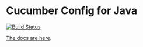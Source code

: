 # Cucumber Config for Java

[![Build Status](https://travis-ci.org/cucumber/config-java.svg?branch=master)](https://travis-ci.org/cucumber/config-java)

[The docs are here](https://cucumber.io/docs/cucumber/configuration/).
